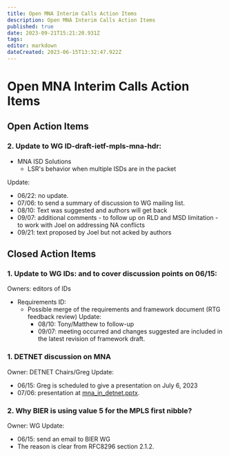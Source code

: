 ```yaml
---
title: Open MNA Interim Calls Action Items
description: Open MNA Interim Calls Action Items
published: true
date: 2023-09-21T15:21:20.931Z
tags: 
editor: markdown
dateCreated: 2023-06-15T13:32:47.922Z
---
```


# Open MNA Interim Calls Action Items

## Open Action Items

### 2. Update to WG ID-draft-ietf-mpls-mna-hdr:
- MNA ISD Solutions 
  - LSR's behavior when multiple ISDs are in the packet

Update:
  - 06/22: no update.
  - 07/06: to send a summary of discussion to WG mailing list.
  - 08/10: Text was suggested and authors will get back
  - 09/07: additional comments
           - to follow up on RLD and MSD limitation
           - to work with Joel on addressing NA conflicts
  - 09/21: text proposed by Joel but not acked by authors 


## Closed Action Items

### 1. Update to WG IDs: <draft-ietf-mpls-mna-requirements> and <draft-ietf-mpls-mna-fwk> to cover discussion points on 06/15:
Owners: editors of IDs
- Requirements ID:
  * Possible merge of the requirements and framework document (RTG feedback review)
Update:
    - 08/10: Tony/Matthew to follow-up
    - 09/07: meeting occurred and changes suggested are included in the latest revision of framework draft.

### 1. DETNET discussion on MNA
Owner: DETNET Chairs/Greg
Update:
- 06/15: Greg is scheduled to give a presentation on July 6, 2023
- 07/06: presentation at [mna_in_detnet.pptx](/mpls/mna_in_detnet.pptx).
 
### 2. Why BIER is using value 5 for the MPLS first nibble?
Owner: WG
Update:
- 06/15: send an email to BIER WG
- The reason is clear from RFC8296 section 2.1.2.